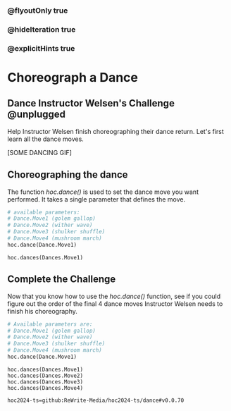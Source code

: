 ### @flyoutOnly true
### @hideIteration true
### @explicitHints true

# Choreograph a Dance

## Dance Instructor Welsen's Challenge @unplugged
Help Instructor Welsen finish choreographing their dance return. Let's first learn all the dance moves.

[SOME DANCING GIF]

## Choreographing the dance
The function *hoc.dance()* is used to set the dance move you want performed. It takes a single parameter that defines the move. 

```python
# available parameters:
# Dance.Move1 (golem gallop)
# Dance.Move2 (wither wave)
# Dance.Move3 (shulker shuffle)
# Dance.Move4 (mushroom march)
hoc.dance(Dance.Move1)
```
```python-template
hoc.dances(Dances.Move1)
```

## Complete the Challenge 
Now that you know how to use the *hoc.dance()* function, see if you could figure out the order of the final 4 dance moves Instructor Welsen needs to finish his choreography.

```python
# Available parameters are:
# Dance.Move1 (golem gallop)
# Dance.Move2 (wither wave)
# Dance.Move3 (shulker shuffle)
# Dance.Move4 (mushroom march)
hoc.dance(Dance.Move1)
```

```python-template
hoc.dances(Dances.Move1)
hoc.dances(Dances.Move2)
hoc.dances(Dances.Move3)
hoc.dances(Dances.Move4)
```

```package
hoc2024-ts=github:ReWrite-Media/hoc2024-ts/dance#v0.0.70
```